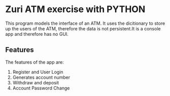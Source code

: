 # Zuri ATM exercise with PYTHON

This program models the interface of an ATM. It uses the dicitionary to store up the users of the ATM, therefore the data is not persistent.It is a console app and therefore has no GUI.

## Features

The features of the app are:

1. Register and User Login
2. Generates account number
3. Withdraw and deposit
4. Account Password Change
